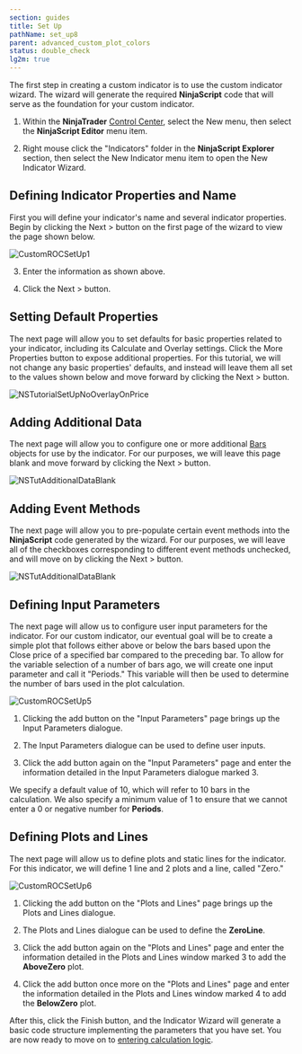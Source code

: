 ```yaml
---
section: guides
title: Set Up
pathName: set_up8
parent: advanced_custom_plot_colors
status: double_check
lg2m: true
---
```


The first step in creating a custom indicator is to use the custom indicator wizard. The wizard will generate the required **NinjaScript** code that will serve as the foundation for your custom indicator.

1. Within the **NinjaTrader** [Control Center](control_center), select the New menu, then select the **NinjaScript Editor** menu item.

2. Right mouse click the "Indicators" folder in the **NinjaScript Explorer** section, then select the New Indicator menu item to open the New Indicator Wizard.

## Defining Indicator Properties and Name  

First you will define your indicator's name and several indicator properties. Begin by clicking the Next > button on the first page of the wizard to view the page shown below.

![CustomROCSetUp1](https://cdn.sanity.io/images/1hlwceal/production/9f6e84a0f31bc0b3e7261a25afd008cbfe99f3c1-615x550.png)

3. Enter the information as shown above.

4. Click the Next > button.

## Setting Default Properties

The next page will allow you to set defaults for basic properties related to your indicator, including its Calculate and Overlay settings. Click the More Properties button to expose additional properties. For this tutorial, we will not change any basic properties' defaults, and instead will leave them all set to the values shown below and move forward by clicking the Next > button.

![NSTutorialSetUpNoOverlayOnPrice](https://cdn.sanity.io/images/1hlwceal/production/1e993316eb5a0832cf5e6c12f15dcdb9734b34e6-615x550.png)

## Adding Additional Data

The next page will allow you to configure one or more additional [Bars](bars) objects for use by the indicator. For our purposes, we will leave this page blank and move forward by clicking the Next > button.

![NSTutAdditionalDataBlank](https://cdn.sanity.io/images/1hlwceal/production/f38e15eb56590f779e9d6fb7538004dc41f8327e-615x550.png)

## Adding Event Methods

The next page will allow you to pre-populate certain event methods into the **NinjaScript** code generated by the wizard. For our purposes, we will leave all of the checkboxes corresponding to different event methods unchecked, and will move on by clicking the Next > button.

![NSTutAdditionalDataBlank](https://cdn.sanity.io/images/1hlwceal/production/0912948f7f3cb5158d298a14feb8607b0e8a4bb3-615x550.png)

## Defining Input Parameters

The next page will allow us to configure user input parameters for the indicator. For our custom indicator, our eventual goal will be to create a simple plot that follows either above or below the bars based upon the Close price of a specified bar compared to the preceding bar. To allow for the variable selection of a number of bars ago, we will create one input parameter and call it "Periods." This variable will then be used to determine the number of bars used in the plot calculation.

![CustomROCSetUp5](https://cdn.sanity.io/images/1hlwceal/production/d95b3affc590fd9841d453bca89106fed6ca3f26-981x550.png)

1. Clicking the add button on the "Input Parameters" page brings up the Input Parameters dialogue.

2. The Input Parameters dialogue can be used to define user inputs.

3. Click the add button again on the "Input Parameters" page and enter the information detailed in the Input Parameters dialogue marked 3.

We specify a default value of 10, which will refer to 10 bars in the calculation. We also specify a minimum value of 1 to ensure that we cannot enter a 0 or negative number for **Periods**.

## Defining Plots and Lines

The next page will allow us to define plots and static lines for the indicator. For this indicator, we will define 1 line and 2 plots and a line, called "Zero."

![CustomROCSetUp6](https://cdn.sanity.io/images/1hlwceal/production/1191822e8b5f0c82e97138c8b8b474968241b699-934x699.png)

1. Clicking the add button on the "Plots and Lines" page brings up the Plots and Lines dialogue.

2. The Plots and Lines dialogue can be used to define the **ZeroLine**.

3. Click the add button again on the "Plots and Lines" page and enter the information detailed in the Plots and Lines window marked 3 to add the **AboveZero** plot.

4. Click the add button once more on the "Plots and Lines" page and enter the information detailed in the Plots and Lines window marked 4 to add the **BelowZero** plot.

After this, click the Finish button, and the Indicator Wizard will generate a basic code structure implementing the parameters that you have set. You are now ready to move on to [entering calculation logic](entering_calculation_logic5).
